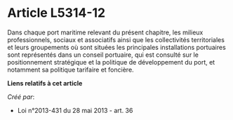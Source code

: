 # Article L5314-12

Dans chaque port maritime relevant du présent chapitre, les milieux professionnels, sociaux et associatifs ainsi que les
collectivités territoriales et leurs groupements où sont situées les principales installations portuaires sont représentés
dans un conseil portuaire, qui est consulté sur le positionnement stratégique et la politique de développement du port, et
notamment sa politique tarifaire et foncière.

**Liens relatifs à cet article**

_Créé par_:

  - Loi n°2013-431 du 28 mai 2013 - art. 36
